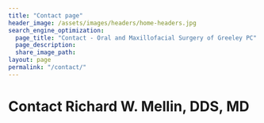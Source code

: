 ```yaml
---
title: "Contact page"
header_image: /assets/images/headers/home-headers.jpg
search_engine_optimization:
  page_title: "Contact - Oral and Maxillofacial Surgery of Greeley PC"
  page_description:
  share_image_path:
layout: page
permalink: "/contact/"
---
```


# Contact Richard W. Mellin, DDS, MD 